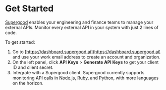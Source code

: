 # Get Started

[Supergood](https://supergood.ai) enables your engineering and finance teams to manage your external APIs. Monitor every external API in your system with just 2 lines of code.

To get started:

1. Go to [https://dashboard.supergood.ai](https://dashboard.supergood.ai) and use your work email address to create an account and organization.
2. On the left panel, click **API Keys** > **Generate API Keys** to get your client ID and client secret.
3. Integrate with a Supergood client. Supergood currently supports monitoring API calls in [Node.js](/installing-clients/node.js.md), [Ruby](/installing-clients/ruby.md), and [Python](/installing-clients/python.md), with more languages on the horizon.

